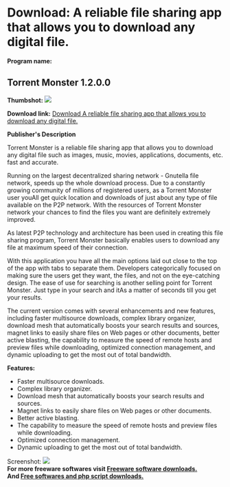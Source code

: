 # Download: A reliable file sharing app that allows you to download any digital file.

**Program name:**

## Torrent Monster 1.2.0.0

  
**Thumbshot:** ![](http://www.freewarefiles.com/screenshot/torrentmonster_md.jpg)   
  
**Download link:** [Download A reliable file sharing app that allows you to download any digital file.](http://freesoftwares.boysofts.com/Torrent-Monster_program_47926.html)  
  


**Publisher's Description**  
  


Torrent Monster is a reliable file sharing app that allows you to download any digital file such as images, music, movies, applications, documents, etc. fast and accurate. 

Running on the largest decentralized sharing network - Gnutella file network, speeds up the whole download process. Due to a constantly growing community of millions of registered users, as a Torrent Monster user youAll get quick location and downloads of just about any type of file available on the P2P network. With the resources of Torrent Monster network your chances to find the files you want are definitely extremely improved.

As latest P2P technology and architecture has been used in creating this file sharing program, Torrent Monster basically enables users to download any file at maximum speed of their connection.

With this application you have all the main options laid out close to the top of the app with tabs to separate them. Developers categorically focused on making sure the users get they want, the files, and not on the eye-catching design. The ease of use for searching is another selling point for Torrent Monster. Just type in your search and itAs a matter of seconds till you get your results.

The current version comes with several enhancements and new features, including faster multisource downloads, complex library organizer, download mesh that automatically boosts your search results and sources, magnet links to easily share files on Web pages or other documents, better active blasting, the capability to measure the speed of remote hosts and preview files while downloading, optimized connection management, and dynamic uploading to get the most out of total bandwidth.

**Features:**

  * Faster multisource downloads. 
  * Complex library organizer. 
  * Download mesh that automatically boosts your search results and sources. 
  * Magnet links to easily share files on Web pages or other documents. 
  * Better active blasting. 
  * The capability to measure the speed of remote hosts and preview files while downloading. 
  * Optimized connection management. 
  * Dynamic uploading to get the most out of total bandwidth. 

  
  
Screenshot: ![](http://www.freewarefiles.com/screenshot/torrentmonster.jpg)   
**For more freeware softwares visit [Freeware software downloads.](http://freesoftwares.boysofts.com/)**   
**And [Free softwares and php script downloads.](http://www.boysofts.com/)**
